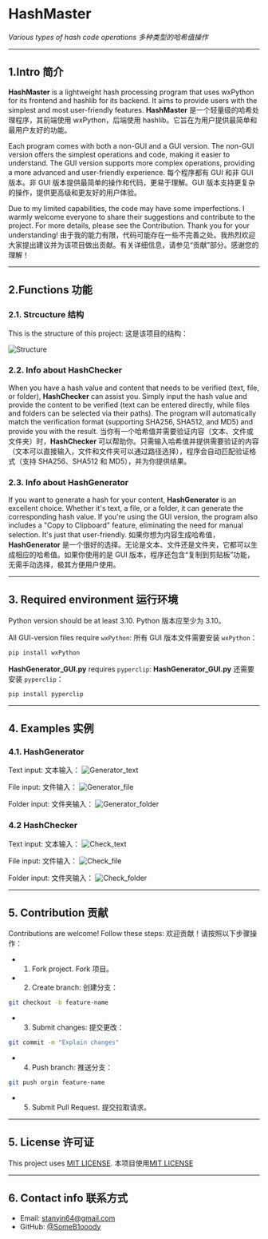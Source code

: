 # HashMaster
*Various types of hash code operations*
*多种类型的哈希值操作*

---
## 1.Intro 简介
**HashMaster** is a lightweight hash processing program that uses wxPython for its frontend and hashlib for its backend. It aims to provide users with the simplest and most user-friendly features.
**HashMaster** 是一个轻量级的哈希处理程序，其前端使用 wxPython，后端使用 hashlib。它旨在为用户提供最简单和最用户友好的功能。

Each program comes with both a non-GUI and a GUI version. The non-GUI version offers the simplest operations and code, making it easier to understand. The GUI version supports more complex operations, providing a more advanced and user-friendly experience.
每个程序都有 GUI 和非 GUI 版本。非 GUI 版本提供最简单的操作和代码，更易于理解。GUI 版本支持更复杂的操作，提供更高级和更友好的用户体验。

Due to my limited capabilities, the code may have some imperfections. I warmly welcome everyone to share their suggestions and contribute to the project. For more details, please see the Contribution. Thank you for your understanding!
由于我的能力有限，代码可能存在一些不完善之处。我热烈欢迎大家提出建议并为该项目做出贡献。有关详细信息，请参见“贡献”部分。感谢您的理解！

---
## 2.Functions 功能

### 2.1. Strcucture 结构

This is the structure of this project:
这是该项目的结构：

![Structure](https://github.com/user-attachments/assets/3d2670c8-bc72-4ca1-b0ce-398cf0cc5cc6)


### 2.2. Info about HashChecker

When you have a hash value and content that needs to be verified (text, file, or folder), **HashChecker** can assist you. Simply input the hash value and provide the content to be verified (text can be entered directly, while files and folders can be selected via their paths). The program will automatically match the verification format (supporting SHA256, SHA512, and MD5) and provide you with the result.
当你有一个哈希值并需要验证内容（文本、文件或文件夹）时，**HashChecker** 可以帮助你。只需输入哈希值并提供需要验证的内容（文本可以直接输入，文件和文件夹可以通过路径选择），程序会自动匹配验证格式（支持 SHA256、SHA512 和 MD5），并为你提供结果。
### 2.3. Info about HashGenerator

If you want to generate a hash for your content, **HashGenerator** is an excellent choice. Whether it's text, a file, or a folder, it can generate the corresponding hash value. If you're using the GUI version, the program also includes a "Copy to Clipboard" feature, eliminating the need for manual selection. It's just that user-friendly.
如果你想为内容生成哈希值，**HashGenerator** 是一个很好的选择。无论是文本、文件还是文件夹，它都可以生成相应的哈希值。如果你使用的是 GUI 版本，程序还包含“复制到剪贴板”功能，无需手动选择，极其方便用户使用。

---
## 3. Required environment 运行环境

Python version should be at least 3.10.
Python 版本应至少为 3.10。

All GUI-version files require `wxPython`:
所有 GUI 版本文件需要安装 `wxPython`：
```bash
pip install wxPython
```

**HashGenerator_GUI.py** requires `pyperclip`:
**HashGenerator_GUI.py** 还需要安装 `pyperclip`：
```bash
pip install pyperclip
```

---
## 4. Examples 实例

### 4.1. HashGenerator
Text input:
文本输入：
![Generator_text](https://github.com/user-attachments/assets/9cd4b894-9217-405e-b557-db56557411a4)

File input:
文件输入：
![Generator_file](https://github.com/user-attachments/assets/b09c19cd-f25c-4bec-849e-9e0e72db2a39)

Folder input:
文件夹输入：
![Generator_folder](https://github.com/user-attachments/assets/5632217c-9b52-4546-a071-a03a675c640f)

### 4.2 HashChecker
Text input:
文本输入：
![Check_text](https://github.com/user-attachments/assets/f5870fc7-8a17-4fb8-ab51-da2cf07a9292)

File input:
文件输入：
![Check_file](https://github.com/user-attachments/assets/7aab8bc6-3abf-4b38-ba90-7c2563b0f5c3)

Folder input:
文件夹输入：
![Check_folder](https://github.com/user-attachments/assets/3d1b3e9c-db18-4da0-a475-acd47129e61d)

---

## 5. Contribution 贡献

Contributions are welcome! Follow these steps:
欢迎贡献！请按照以下步骤操作：
 - 1. Fork project.
   Fork 项目。
 - 2. Create branch:
   创建分支：
 ```bash
 git checkout -b feature-name
```
- 3. Submit changes:
  提交更改：
```bash
git commit -m "Explain changes"
```
- 4. Push branch:
  推送分支：
```bash
git push orgin feature-name
```
- 5. Submit Pull Request.
  提交拉取请求。

---
## 5. License 许可证

This project uses [MIT LICENSE](https://github.com/SomeB1oody/HashMaster/blob/main/LICENSE).
本项目使用[MIT LICENSE](https://github.com/SomeB1oody/HashMaster/blob/main/LICENSE)

---
## 6. Contact info 联系方式

- Email: stanyin64@gmail.com
- GitHub: [@SomeB1ooody](https://github.com/SomeB1oody)
